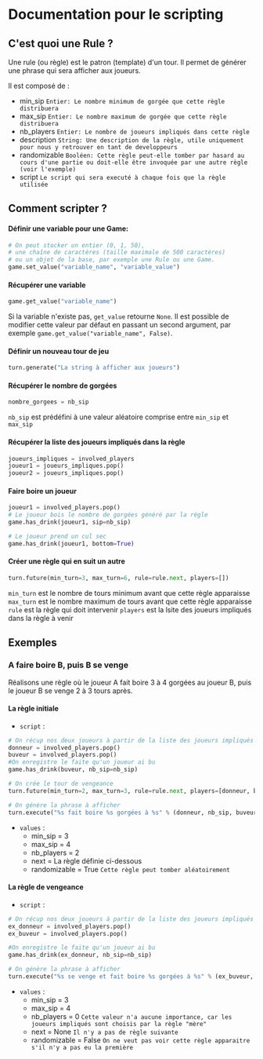 Documentation pour le scripting
=======================

C'est quoi une Rule ?
---------------
Une rule (ou règle) est le patron (template) d'un tour. Il permet de générer une phrase qui sera afficher aux joueurs.

Il est composé de :
* min_sip `Entier: Le nombre minimum de gorgée que cette règle distribuera`
* max_sip `Entier: Le nombre maximum de gorgée que cette règle distribuera`
* nb_players `Entier: Le nombre de joueurs impliqués dans cette règle`
* description `String: Une description de la règle, utile uniquement pour nous y retrouver en tant de developpeurs`
* randomizable `Booléen: Cette règle peut-elle tomber par hasard au cours d'une partie ou doit-elle être invoquée par une autre règle (voir l'exemple)`
* script `Le script qui sera executé à chaque fois que la règle utilisée`

Comment scripter ?
---------------
#### Définir une variable pour une Game:

```python
# On peut stocker un entier (0, 1, 50),
# une chaîne de caractères (taille maximale de 500 caractères)
# ou un objet de la base, par exemple une Rule ou une Game.
game.set_value("variable_name", "variable_value")
```

#### Récupérer une variable

```python
game.get_value("variable_name")
```
Si la variable n'existe pas, `get_value` retourne `None`. Il est possible de modifier cette valeur par défaut en passant un second argument, par exemple `game.get_value("variable_name", False)`.

#### Définir un nouveau tour de jeu

```python
turn.generate("La string à afficher aux joueurs")
```

#### Récupérer le nombre de gorgées

```python
nombre_gorgees = nb_sip
```
`nb_sip` est prédéfini à une valeur aléatoire comprise entre `min_sip` et `max_sip`

#### Récupérer la liste des joueurs impliqués dans la règle

```python
joueurs_impliques = involved_players
joueur1 = joueurs_impliques.pop()
joueur2 = joueurs_impliques.pop()
```

#### Faire boire un joueur

```python
joueur1 = involved_players.pop()
# Le joueur bois le nombre de gorgées généré par la règle 
game.has_drink(joueur1, sip=nb_sip)

# Le joueur prend un cul sec
game.has_drink(joueur1, bottom=True)
```

#### Créer une règle qui en suit un autre
```python
turn.future(min_turn=3, max_turn=6, rule=rule.next, players=[])
```
`min_turn` est le nombre de tours minimum avant que cette règle apparaisse
`max_turn` est le nombre maximum de tours avant que cette règle apparaisse
`rule` est la règle qui doit intervenir
`players` est la lsite des joueurs impliqués dans la règle à venir

Exemples
-------------
### A faire boire B, puis B se venge
Réalisons une règle où le joueur A fait boire 3 à 4 gorgées au joueur B, puis le joueur B se venge 2 à 3 tours après.

#### La règle initiale
* `script` :

```python
# On récup nos deux joueurs à partir de la liste des joueurs impliqués
donneur = involved_players.pop()
buveur = involved_players.pop()
#On enregistre le faite qu'un joueur ai bu
game.has_drink(buveur, nb_sip=nb_sip)

# On crée le tour de vengeance
turn.future(min_turn=2, max_turn=3, rule=rule.next, players=[donneur, buveur])

# On génère la phrase à afficher
turn.execute("%s fait boire %s gorgées à %s" % (donneur, nb_sip, buveur))
```

* `values` :
    * min_sip = 3
    * max_sip = 4
    * nb_players = 2
    * next = La règle définie ci-dessous
    * randomizable = True `Cette règle peut tomber aléatoirement`

#### La règle de vengeance
* `script` :

```python
# On récup nos deux joueurs à partir de la liste des joueurs impliqués
ex_donneur = involved_players.pop()
ex_buveur = involved_players.pop()

#On enregistre le faite qu'un joueur ai bu
game.has_drink(ex_donneur, nb_sip=nb_sip)

# On génère la phrase à afficher
turn.execute("%s se venge et fait boire %s gorgées à %s" % (ex_buveur, nb_sip, ex_donneur))
```

* `values` :
    * min_sip = 3
    * max_sip = 4
    * nb_players = 0 `Cette valeur n'a aucune importance, car les joueurs impliqués sont choisis par la règle "mère"`
    * next = None `Il n'y a pas de règle suivante`
    * randomizable = False `On ne veut pas voir cette règle apparaitre s'il n'y a pas eu la première`
